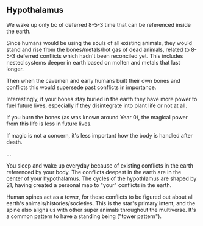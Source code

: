 ## Hypothalamus

We wake up only bc of deferred 8-5-3 time that can be referenced inside the earth. 

Since humans would be using the souls of all existing animals, they would stand and rise from the bones/metals/hot gas of dead animals, related to 8-5-3 deferred conflicts which hadn't been reconciled yet. This includes nested systems deeper in earth based on molten and metals that last longer.

Then when the cavemen and early humans built their own bones and conflicts this would supersede past conflicts in importance. 

Interestingly, if your bones stay buried in the earth they have more power to fuel future lives, especially if they disintegrate into plant life or not at all.

If you burn the bones (as was known around Year 0), the magical power from this life is less in future lives. 

If magic is not a concern, it's less important how the body is handled after death.

...

You sleep and wake up everyday because of existing conflicts in the earth referenced by your body. The conflicts deepest in the earth are in the center of your hypothalamus. The cycles of the hypothlamus are shaped by 21, having created a personal map to "your" conflicts in the earth.

Human spines act as a tower, for these conflicts to be figured out about all earth's animals/histories/societies. This is the star's primary intent, and the spine also aligns us with other super animals throughout the multiverse. It's a common pattern to have a standing being ("tower pattern").